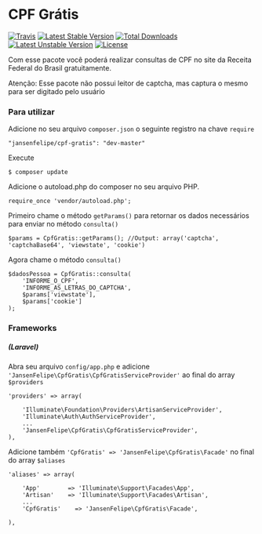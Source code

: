 # CPF Grátis
[![Travis](https://travis-ci.org/jansenfelipe/cpf-gratis.svg?branch=1.0)](https://travis-ci.org/jansenfelipe/cpf-gratis)
[![Latest Stable Version](https://poser.pugx.org/jansenfelipe/cpf-gratis/v/stable.svg)](https://packagist.org/packages/jansenfelipe/cpf-gratis) [![Total Downloads](https://poser.pugx.org/jansenfelipe/cpf-gratis/downloads.svg)](https://packagist.org/packages/jansenfelipe/cpf-gratis) [![Latest Unstable Version](https://poser.pugx.org/jansenfelipe/cpf-gratis/v/unstable.svg)](https://packagist.org/packages/jansenfelipe/cpf-gratis) [![License](https://poser.pugx.org/jansenfelipe/cpf-gratis/license.svg)](https://packagist.org/packages/jansenfelipe/cpf-gratis)


Com esse pacote você poderá realizar consultas de CPF no site da Receita Federal do Brasil gratuitamente.

Atenção: Esse pacote não possui leitor de captcha, mas captura o mesmo para ser digitado pelo usuário

### Para utilizar

Adicione no seu arquivo `composer.json` o seguinte registro na chave `require`

    "jansenfelipe/cpf-gratis": "dev-master"

Execute

    $ composer update
    
Adicione o autoload.php do composer no seu arquivo PHP.

    require_once 'vendor/autoload.php';  

Primeiro chame o método `getParams()` para retornar os dados necessários para enviar no método `consulta()` 

    $params = CpfGratis::getParams(); //Output: array('captcha', 'captchaBase64', 'viewstate', 'cookie')

Agora chame o método `consulta()`

    $dadosPessoa = CpfGratis::consulta(
        'INFORME_O_CPF',
        'INFORME_AS_LETRAS_DO_CAPTCHA',
        $params['viewstate'],
        $params['cookie']
    );

### Frameworks

##### (Laravel)

Abra seu arquivo `config/app.php` e adicione `'JansenFelipe\CpfGratis\CpfGratisServiceProvider'` ao final do array `$providers`

    'providers' => array(

        'Illuminate\Foundation\Providers\ArtisanServiceProvider',
        'Illuminate\Auth\AuthServiceProvider',
        ...
        'JansenFelipe\CpfGratis\CpfGratisServiceProvider',
    ),

Adicione também `'CpfGratis' => 'JansenFelipe\CpfGratis\Facade'` no final do array `$aliases`

    'aliases' => array(

        'App'        => 'Illuminate\Support\Facades\App',
        'Artisan'    => 'Illuminate\Support\Facades\Artisan',
        ...
        'CpfGratis'    => 'JansenFelipe\CpfGratis\Facade',

    ),
